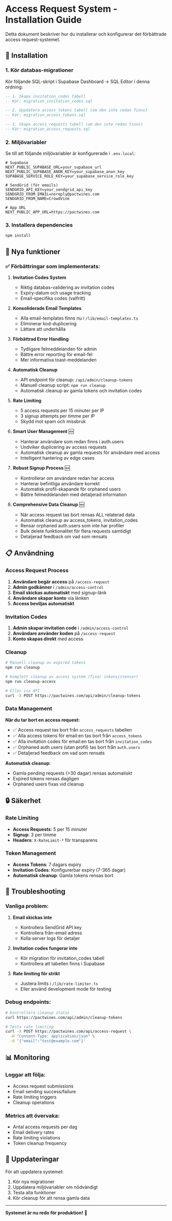 # Access Request System - Installation Guide

Detta dokument beskriver hur du installerar och konfigurerar det förbättrade access request-systemet.

## 🚀 Installation

### 1. Kör databas-migrationer

Kör följande SQL-skript i Supabase Dashboard -> SQL Editor i denna ordning:

```sql
-- 1. Skapa invitation_codes tabell
-- Kör: migration_invitation_codes.sql

-- 2. Uppdatera access_tokens tabell (om den inte redan finns)
-- Kör: migration_access_tokens.sql

-- 3. Skapa access_requests tabell (om den inte redan finns)
-- Kör: migration_access_requests.sql
```

### 2. Miljövariabler

Se till att följande miljövariabler är konfigurerade i `.env.local`:

```env
# Supabase
NEXT_PUBLIC_SUPABASE_URL=your_supabase_url
NEXT_PUBLIC_SUPABASE_ANON_KEY=your_supabase_anon_key
SUPABASE_SERVICE_ROLE_KEY=your_supabase_service_role_key

# SendGrid (för emails)
SENDGRID_API_KEY=your_sendgrid_api_key
SENDGRID_FROM_EMAIL=noreply@pactwines.com
SENDGRID_FROM_NAME=CrowdVine

# App URL
NEXT_PUBLIC_APP_URL=https://pactwines.com
```

### 3. Installera dependencies

```bash
npm install
```

## 🔧 Nya funktioner

### ✅ Förbättringar som implementerats:

1. **Invitation Codes System**
   - Riktig databas-validering av invitation codes
   - Expiry-datum och usage tracking
   - Email-specifika codes (valfritt)

2. **Konsoliderade Email Templates**
   - Alla email-templates finns nu i `/lib/email-templates.ts`
   - Eliminerar kod-duplicering
   - Lättare att underhålla

3. **Förbättrad Error Handling**
   - Tydligare felmeddelanden för admin
   - Bättre error reporting för email-fel
   - Mer informativa toast-meddelanden

4. **Automatisk Cleanup**
   - API endpoint för cleanup: `/api/admin/cleanup-tokens`
   - Manuell cleanup script: `npm run cleanup`
   - Automatisk cleanup av gamla tokens och invitation codes

5. **Rate Limiting**
   - 5 access requests per 15 minuter per IP
   - 3 signup attempts per timme per IP
   - Skydd mot spam och missbruk

6. **Smart User Management** 🆕
   - Hanterar användare som redan finns i auth.users
   - Undviker duplicering av access requests
   - Automatisk cleanup av gamla requests för användare med access
   - Intelligent hantering av edge cases

7. **Robust Signup Process** 🆕
   - Kontrollerar om användare redan har access
   - Hanterar befintliga användare korrekt
   - Automatisk profil-skapande för orphaned users
   - Bättre felmeddelanden med detaljerad information

8. **Comprehensive Data Cleanup** 🆕
   - När access request tas bort rensas ALL relaterad data
   - Automatisk cleanup av access_tokens, invitation_codes
   - Rensar orphaned auth.users som inte har profiler
   - Bulk delete funktionalitet för flera requests samtidigt
   - Detaljerad feedback om vad som rensats

## 📋 Användning

### Access Request Process

1. **Användare begär access** på `/access-request`
2. **Admin godkänner** i `/admin/access-control`
3. **Email skickas automatiskt** med signup-länk
4. **Användare skapar konto** via länken
5. **Access beviljas automatiskt**

### Invitation Codes

1. **Admin skapar invitation code** i `/admin/access-control`
2. **Användare använder koden** på `/access-request`
3. **Konto skapas direkt** med access

### Cleanup

```bash
# Manuell cleanup av expired tokens
npm run cleanup

# Komplett cleanup av access system (fixar inkonsistenser)
npm run cleanup-access

# Eller via API
curl -X POST https://pactwines.com/api/admin/cleanup-tokens
```

### Data Management

**När du tar bort en access request:**

- ✅ Access request tas bort från `access_requests` tabellen
- ✅ Alla access tokens för email:en tas bort från `access_tokens`
- ✅ Alla invitation codes för email:en tas bort från `invitation_codes`
- ✅ Orphaned auth users (utan profil) tas bort från `auth.users`
- ✅ Detaljerad feedback om vad som rensats

**Automatisk cleanup:**

- Gamla pending requests (>30 dagar) rensas automatiskt
- Expired tokens rensas dagligen
- Orphaned users fixas vid cleanup

## 🔒 Säkerhet

### Rate Limiting

- **Access Requests**: 5 per 15 minuter
- **Signup**: 3 per timme
- **Headers**: `X-RateLimit-*` för transparens

### Token Management

- **Access Tokens**: 7 dagars expiry
- **Invitation Codes**: Konfigurerbar expiry (7-365 dagar)
- **Automatisk cleanup**: Gamla tokens rensas bort

## 🐛 Troubleshooting

### Vanliga problem:

1. **Email skickas inte**
   - Kontrollera SendGrid API key
   - Kontrollera från-email adress
   - Kolla server logs för detaljer

2. **Invitation codes fungerar inte**
   - Kör migration för invitation_codes tabell
   - Kontrollera att tabellen finns i Supabase

3. **Rate limiting för strikt**
   - Justera limits i `/lib/rate-limiter.ts`
   - Eller använd development mode för testing

### Debug endpoints:

```bash
# Kontrollera cleanup status
curl https://pactwines.com/api/admin/cleanup-tokens

# Testa rate limiting
curl -X POST https://pactwines.com/api/access-request \
  -H "Content-Type: application/json" \
  -d '{"email":"test@example.com"}'
```

## 📊 Monitoring

### Loggar att följa:

- Access request submissions
- Email sending success/failure
- Rate limiting triggers
- Cleanup operations

### Metrics att övervaka:

- Antal access requests per dag
- Email delivery rates
- Rate limiting violations
- Token cleanup frequency

## 🔄 Uppdateringar

För att uppdatera systemet:

1. Kör nya migrationer
2. Uppdatera miljövariabler om nödvändigt
3. Testa alla funktioner
4. Kör cleanup för att rensa gamla data

---

**Systemet är nu redo för produktion!** 🎉
